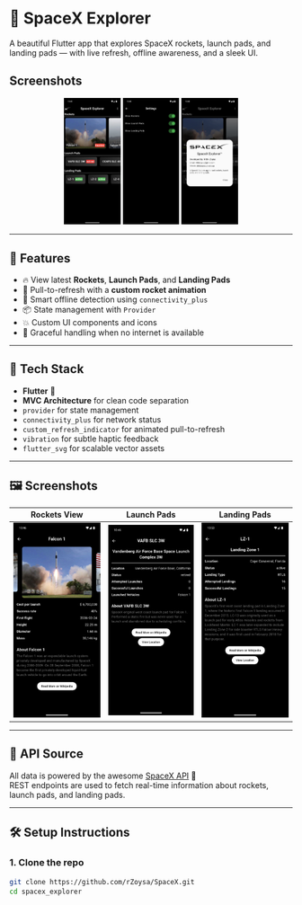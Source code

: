 # 🚀 SpaceX Explorer

A beautiful Flutter app that explores SpaceX rockets, launch pads, and landing pads — with live refresh, offline awareness, and a sleek UI.

## Screenshots

<p align="center">
  <img src="screenshots/home.png" width="20%"/>
  <img src="screenshots/settings.png" width="20%"/>
  <img src="screenshots/about.png" width="20%"/>
</p>

---

## 📱 Features

- 🔥 View latest **Rockets**, **Launch Pads**, and **Landing Pads**
- 🔄 Pull-to-refresh with a **custom rocket animation**
- 📡 Smart offline detection using `connectivity_plus`
- 📦 State management with `Provider`
- 💥 Custom UI components and icons
- 📴 Graceful handling when no internet is available

---

## 🧠 Tech Stack

- **Flutter** 💙
- **MVC Architecture** for clean code separation
- `provider` for state management
- `connectivity_plus` for network status
- `custom_refresh_indicator` for animated pull-to-refresh
- `vibration` for subtle haptic feedback
- `flutter_svg` for scalable vector assets

---

## 🖼️ Screenshots

| Rockets View | Launch Pads | Landing Pads |
|--------------|-------------|-------------|
| ![rockets](screenshots/rockets.png) | ![launchpads](screenshots/launchpads.png) | ![landingpads](screenshots/landpads.png) |

---

## 🔌 API Source

All data is powered by the awesome [SpaceX API](https://github.com/r-spacex/SpaceX-API) 🚀  
REST endpoints are used to fetch real-time information about rockets, launch pads, and landing pads.

---

## 🛠️ Setup Instructions

### 1. Clone the repo

```bash
git clone https://github.com/rZoysa/SpaceX.git
cd spacex_explorer
